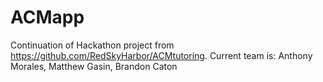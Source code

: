 # ACMapp
Continuation of Hackathon project from https://github.com/RedSkyHarbor/ACMtutoring.
Current team is:
Anthony Morales, Matthew Gasin, Brandon Caton
